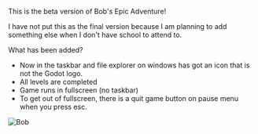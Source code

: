 This is the beta version of Bob's Epic Adventure!

I have not put this as the final version because I am planning to add something else when I don't have school to attend to.

What has been added?
- Now in the taskbar and file explorer on windows has got an icon that is not the Godot logo.
- All levels are completed
- Game runs in fullscreen (no taskbar)
- To get out of fullscreen, there is a quit game button on pause menu when you press esc.

![Bob](https://github.com/Jimmy-J-J/BOBs-EPIC-ADVENTURE/assets/168947824/070f7e4f-d65c-442a-8707-7b5df5f82504)

